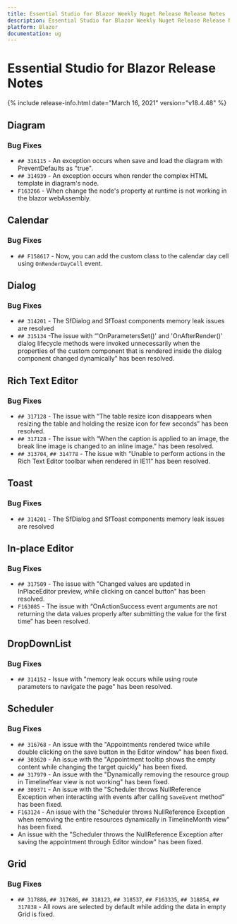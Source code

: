 ```yaml
---
title: Essential Studio for Blazor Weekly Nuget Release Release Notes  
description: Essential Studio for Blazor Weekly Nuget Release Release Notes  
platform: Blazor
documentation: ug
---
```


# Essential Studio for Blazor  Release Notes  

{% include release-info.html date="March 16, 2021"  version="v18.4.48" %} 


##  Diagram

###    Bug Fixes

- `## 316115` - An exception occurs when save and load the diagram with PreventDefaults as "true".
- `## 314939` - An exception occurs when render the complex HTML template in diagram's node.
- `F163266` - When change the node's property at runtime is not working in the blazor webAssembly.

##  Calendar

###    Bug Fixes

- `## F158617` - Now, you can add the custom class to the calendar day cell using `OnRenderDayCell` event.

##  Dialog

###    Bug Fixes

- `## 314201` - The SfDialog and SfToast components memory leak issues are resolved
- `## 315134` -The issue with “'OnParametersSet()' and 'OnAfterRender()' dialog lifecycle methods were invoked unnecessarily when the properties of the custom component that is rendered inside the dialog component changed dynamically” has been resolved.

##  Rich Text Editor

###    Bug Fixes

- `## 317128` - The issue with “The table resize icon disappears when resizing the table and holding the resize icon for few seconds” has been resolved.
- `## 317128` - The issue with “When the caption is applied to an image, the break line image is changed to an inline image.” has been resolved.
- `## 313704`, `## 314778` - The issue with “Unable to perform actions in the Rich Text Editor toolbar when rendered in IE11” has been resolved.

##  Toast

###    Bug Fixes

- `## 314201` - The SfDialog and SfToast components memory leak issues are resolved

##  In-place Editor

###    Bug Fixes

- `## 317509` - The issue with "Changed values are updated in InPlaceEditor preview, while clicking on cancel button" has been resolved.
- `F163085` - The issue with “OnActionSuccess event arguments are not returning the data values properly after submitting the value for the first time” has been resolved.

##  DropDownList

###    Bug Fixes

- `## 314152` - Issue with "memory leak occurs while using route parameters to navigate the page" has been resolved.

##  Scheduler

###    Bug Fixes

- `## 316768` - An issue with the "Appointments rendered twice while double clicking on the save button in the Editor window" has been fixed.
- `## 303620` - An issue with the "Appointment tooltip shows the empty content while changing the target quickly" has been fixed.
- `## 317979` - An issue with the "Dynamically removing the resource group in TimelineYear view is not working" has been fixed.
- `## 309371` - An issue with the "Scheduler throws NullReference Exception when interacting with events after calling `SaveEvent` method" has been fixed.
- `F163124` - An issue with the "Scheduler throws NullReference Exception when removing the entire resources dynamically in TimelineMonth view" has been fixed.
- An issue with the "Scheduler throws the NullReference Exception after saving the appointment through Editor window" has been fixed.

##  Grid

###    Bug Fixes

- `## 317886`, `## 317686`, `## 318123`, `## 318537`, `## F163335`, `## 318854`, `## 317838` - All rows are selected by default while adding the data in empty Grid is fixed.

